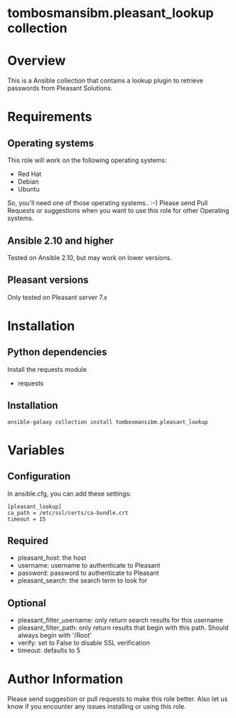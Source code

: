 # tombosmansibm.pleasant_lookup collection


# Overview

This is a Ansible collection that contains a lookup plugin to retrieve passwords from Pleasant Solutions.

# Requirements

## Operating systems

This role will work on the following operating systems:

 * Red Hat
 * Debian
 * Ubuntu

So, you'll need one of those operating systems.. :-)
Please send Pull Requests or suggestions when you want to use this role for other Operating systems.

## Ansible 2.10 and higher

Tested on Ansible 2.10, but may work on lower versions.


## Pleasant versions

Only tested on Pleasant server 7.x

# Installation
## Python dependencies
Install the requests module

* requests

## Installation
```commandline
ansible-galaxy collection install tombosmansibm.pleasant_lookup
```

# Variables

## Configuration

In ansible.cfg, you can add these settings:

```
[pleasant_lookup]
ca_path = /etc/ssl/certs/ca-bundle.crt
timeout = 15
```

## Required

* pleasant_host: the host
* username: username to authenticate to Pleasant
* password: password to authenticate to Pleasant
* pleasant_search: the search term to look for

## Optional

* pleasant_filter_username: only return search results for this username
* pleasant_filter_path: only return results that begin with this path.  Should always begin with '/Root'
* verify: set to False to disable SSL verification
* timeout: defaults to 5

# Author Information

Please send suggestion or pull requests to make this role better. Also let us know if you encounter any issues installing or using this role.


